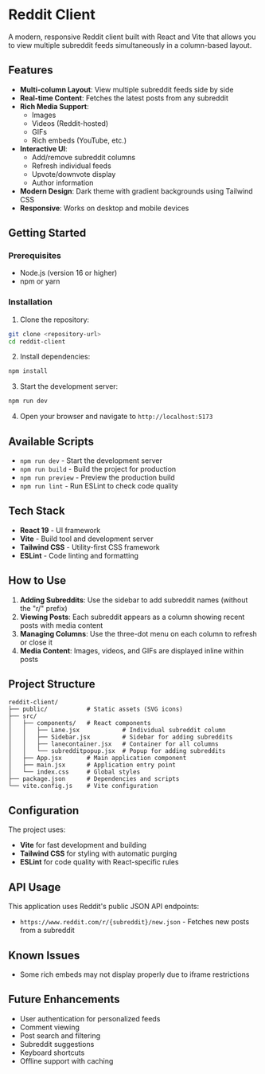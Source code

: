 # Reddit Client

A modern, responsive Reddit client built with React and Vite that allows you to view multiple subreddit feeds simultaneously in a column-based layout.

## Features

- **Multi-column Layout**: View multiple subreddit feeds side by side
- **Real-time Content**: Fetches the latest posts from any subreddit
- **Rich Media Support**: 
  - Images
  - Videos (Reddit-hosted)
  - GIFs
  - Rich embeds (YouTube, etc.)
- **Interactive UI**:
  - Add/remove subreddit columns
  - Refresh individual feeds
  - Upvote/downvote display
  - Author information
- **Modern Design**: Dark theme with gradient backgrounds using Tailwind CSS
- **Responsive**: Works on desktop and mobile devices

## Getting Started

### Prerequisites

- Node.js (version 16 or higher)
- npm or yarn

### Installation

1. Clone the repository:
```bash
git clone <repository-url>
cd reddit-client
```

2. Install dependencies:
```bash
npm install
```

3. Start the development server:
```bash
npm run dev
```

4. Open your browser and navigate to `http://localhost:5173`

## Available Scripts

- `npm run dev` - Start the development server
- `npm run build` - Build the project for production
- `npm run preview` - Preview the production build
- `npm run lint` - Run ESLint to check code quality

## Tech Stack

- **React 19** - UI framework
- **Vite** - Build tool and development server
- **Tailwind CSS** - Utility-first CSS framework
- **ESLint** - Code linting and formatting

## How to Use

1. **Adding Subreddits**: Use the sidebar to add subreddit names (without the "r/" prefix)
2. **Viewing Posts**: Each subreddit appears as a column showing recent posts with media content
3. **Managing Columns**: Use the three-dot menu on each column to refresh or close it
4. **Media Content**: Images, videos, and GIFs are displayed inline within posts

## Project Structure

```
reddit-client/
├── public/           # Static assets (SVG icons)
├── src/
│   ├── components/   # React components
│   │   ├── Lane.jsx            # Individual subreddit column
│   │   ├── Sidebar.jsx         # Sidebar for adding subreddits
│   │   ├── lanecontainer.jsx   # Container for all columns
│   │   └── subredditpopup.jsx  # Popup for adding subreddits
│   ├── App.jsx       # Main application component
│   ├── main.jsx      # Application entry point
│   └── index.css     # Global styles
├── package.json      # Dependencies and scripts
└── vite.config.js    # Vite configuration
```

## Configuration

The project uses:
- **Vite** for fast development and building
- **Tailwind CSS** for styling with automatic purging
- **ESLint** for code quality with React-specific rules

## API Usage

This application uses Reddit's public JSON API endpoints:
- `https://www.reddit.com/r/{subreddit}/new.json` - Fetches new posts from a subreddit


## Known Issues
- Some rich embeds may not display properly due to iframe restrictions

## Future Enhancements

- User authentication for personalized feeds
- Comment viewing
- Post search and filtering
- Subreddit suggestions
- Keyboard shortcuts
- Offline support with caching
